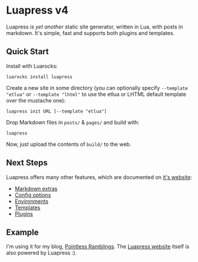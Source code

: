 # Luapress v4

Luapress is *yet another* static site generator, written in Lua, with posts in markdown. It's simple, fast and supports both plugins and templates.


## Quick Start

Install with Luarocks:

```
luarocks install luapress
```

Create a new site in some directory (you can optionally specify `--template "etlua"` or `--template "lhtml"` to use the etlua or LHTML default template over the mustache one):

```
luapress init URL [--template "etlua"]
```

Drop Markdown files in `posts/` & `pages/` and build with:

```
luapress
```

Now, just upload the contents of `build/` to the web.


## Next Steps

Luapress offers many other features, which are documented on [it's website](http://luapress.org):

+ [Markdown extras](http://luapress.org/#MarkdownExtras)
+ [Config options](http://luapress.org/#ConfigOptions)
+ [Environments](http://luapress.org/#Environments)
+ [Templates](http://luapress.org/#Templates)
+ [Plugins](http://luapress.org/#Plugins)


## Example

I'm using it for my blog, [Pointless Ramblings](http://pointlessramblings.com). The [Luapress website](https://github.com/Fizzadar/luapress.org) itself is also powered by Luapress :).
